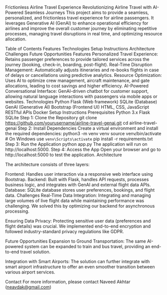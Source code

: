 Frictionless Airline Travel Experience
Revolutionizing Airline Travel with AI-Powered Seamless Journeys
This project aims to provide a seamless, personalized, and frictionless travel experience for airline passengers. It leverages Generative AI (GenAI) to enhance operational efficiency for airlines and improve the overall customer journey by eliminating repetitive processes, managing travel disruptions in real time, and optimizing resource allocation.

Table of Contents
Features
Technologies
Setup Instructions
Architecture
Challenges
Future Opportunities
Features
Personalized Travel Experience:
Retains passenger preferences to provide tailored services across the journey (booking, check-in, boarding, post-flight).
Real-Time Disruption Management:
Automatically adjusts itineraries and re-books flights in case of delays or cancellations using predictive analytics.
Resource Optimization:
Uses AI to optimize crew management, aircraft maintenance, and gate allocations, leading to cost savings and higher efficiency.
AI-Powered Conversational Interface:
GenAI-driven chatbot for customer support, allowing natural language interactions with passengers via mobile apps or websites.
Technologies
Python
Flask (Web framework)
SQLite (Database)
GenAI (Generative AI)
Bootstrap (Frontend UI)
HTML, CSS, JavaScript
RESTful APIs
Docker
Setup Instructions
Prerequisites
Python 3.x
Flask
SQLite
Step 1: Clone the Repository 
git clone https://github.com/yourusername/airline-travel-genai.git
cd airline-travel-genai
Step 2: Install Dependencies
Create a virtual environment and install the required dependencies:
python3 -m venv venv
source venv/bin/activate  # On Windows use `venv\Scripts\activate`
pip install -r requirements.txt
Step 3: Run the Application
python app.py
The application will run on http://localhost:5000.
Step 4: Access the App
Open your browser and go to http://localhost:5000 to test the application.
Architecture

The architecture consists of three layers:

Frontend: Handles user interaction via a responsive web interface using Bootstrap.
Backend: Built with Flask, handles API requests, processes business logic, and integrates with GenAI and external flight data APIs.
Database: SQLite database stores user preferences, bookings, and flight data.
Challenges
Real-Time Data Integration: Integrating and managing large volumes of live flight data while maintaining performance was challenging. We solved this by optimizing our backend for asynchronous processing.

Ensuring Data Privacy: Protecting sensitive user data (preferences and flight details) was crucial. We implemented end-to-end encryption and followed industry-standard privacy regulations like GDPR.

Future Opportunities
Expansion to Ground Transportation: The same AI-powered system can be expanded to train and bus travel, providing an end-to-end travel solution.

Integration with Smart Airports: The solution can further integrate with smart airport infrastructure to offer an even smoother transition between various airport services.

Contact
For more information, please contact Naveed Akhtar (neavdak@gmail.com)
